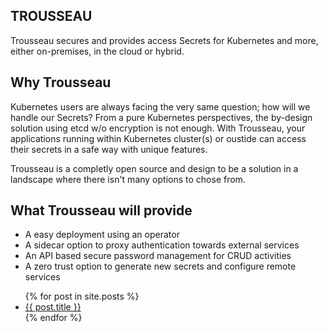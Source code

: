 ## TROUSSEAU

Trousseau secures and provides access Secrets for Kubernetes and more, either on-premises, in the cloud or hybrid.

## Why Trousseau

Kubernetes users are always facing the very same question; how will we handle our Secrets? From a pure Kubernetes
perspectives, the by-design solution using etcd w/o encryption is not enough. 
With Trousseau, your applications running within Kubernetes cluster(s) or oustide can access their secrets in a safe
way with unique features. 

Trousseau is a completly open source and design to be a solution in a landscape where there isn't many options to chose from. 

## What Trousseau will provide

* A easy deployment using an operator
* A sidecar option to proxy authentication towards external services
* An API based secure password management for CRUD activities
* A zero trust option to generate new secrets and configure remote services 

<ul>
  {% for post in site.posts %}
    <li>
      <a href="{{ post.url }}">{{ post.title }}</a>
    </li>
  {% endfor %}
</ul>
